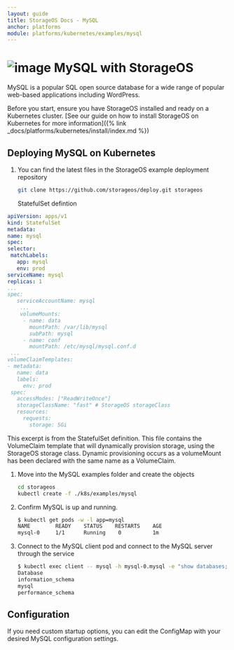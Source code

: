 ```yaml
---
layout: guide
title: StorageOS Docs - MySQL
anchor: platforms
module: platforms/kubernetes/examples/mysql
---
```


# ![image](/images/docs/explore/mysqllogo.png) MySQL with StorageOS

MySQL is a popular SQL open source database for a wide range of popular
web-based applications including WordPress.

Before you start, ensure you have StorageOS installed and ready on a Kubernetes
cluster. [See our guide on how to install StorageOS on Kubernetes for more
information]({% link _docs/platforms/kubernetes/install/index.md %})

## Deploying MySQL on Kubernetes

1. You can find the latest files in the StorageOS example deployment repository

   ```bash
   git clone https://github.com/storageos/deploy.git storageos
   ```

   StatefulSet defintion

```yaml
apiVersion: apps/v1
kind: StatefulSet
metadata:
name: mysql
spec:
selector:
 matchLabels:
   app: mysql
   env: prod
serviceName: mysql
replicas: 1
...
spec:
   serviceAccountName: mysql
    ...
    volumeMounts:
     - name: data
       mountPath: /var/lib/mysql
       subPath: mysql
     - name: conf
       mountPath: /etc/mysql/mysql.conf.d
 ...
volumeClaimTemplates:
- metadata:
   name: data
   labels:
     env: prod
 spec:
   accessModes: ["ReadWriteOnce"]
   storageClassName: "fast" # StorageOS storageClass
   resources:
     requests:
       storage: 5Gi
```

This excerpt is from the StatefulSet definition. This file contains the
VolumeClaim template that will dynamically provision storage, using the
StorageOS storage class. Dynamic provisioning occurs as a volumeMount has
been declared with the same name as a VolumeClaim.

1. Move into the MySQL examples folder and create the objects

   ```bash
   cd storageos
   kubectl create -f ./k8s/examples/mysql
   ```

2. Confirm MySQL is up and running.

   ```bash
   $ kubectl get pods -w -l app=mysql
   NAME        READY    STATUS    RESTARTS    AGE
   mysql-0     1/1      Running    0          1m
   ```

3. Connect to the MySQL client pod and connect to the MySQL server through the
   service

   ```bash
   $ kubectl exec client -- mysql -h mysql-0.mysql -e "show databases;"
   Database
   information_schema
   mysql
   performance_schema
   ```

## Configuration

If you need custom startup options, you can edit the ConfigMap with your desired MySQL configuration settings.
